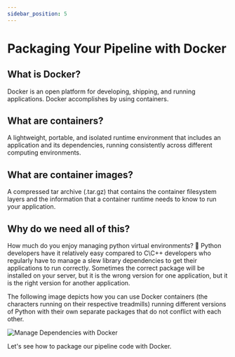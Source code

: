 ```yaml
---
sidebar_position: 5
---
```


# Packaging Your Pipeline with Docker

## What is Docker?
Docker is an open platform for developing, shipping, and running applications. Docker accomplishes by using containers.

## What are containers?
A lightweight, portable, and isolated runtime environment that includes an application and its dependencies, running consistently across different computing environments.

## What are container images?
A compressed tar archive (.tar.gz) that contains the container filesystem layers and the information that a container runtime needs to know to run your application.

## Why do we need all of this?
How much do you enjoy managing python virtual environments? 🥴 Python developers have it relatively easy compared to C\C++ developers who regularly have to manage a slew library dependencies to get their applications to run correctly. Sometimes the correct package will be installed on your server, but it is the wrong version for one application, but it is the right version for another application.

The following image depicts how you can use Docker containers (the characters running on their respective treadmills) running different versions of Python with their own separate packages that do not conflict with each other.

![Manage Dependencies with Docker](/img/Run-Different-Python-Versions-With-Docker_Watermarked.webp)

Let's see how to package our pipeline code with Docker.

